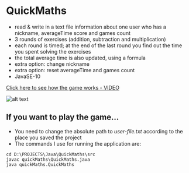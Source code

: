 # QuickMaths

- read & write in a text file information about one user who has a nickname, averageTime score and games count
- 3 rounds of exercises (addition, subtraction and multiplication)
- each round is timed; at the end of the last round you find out the time you spent solving the exercises
- the total average time is also updated, using a formula
- extra option: change nickname
- extra option: reset averageTime and games count
- JavaSE-10

[Click here to see how the game works - VIDEO](https://youtu.be/92l0S3JmUYI)

![alt text](https://image.ibb.co/cxfDTe/Capture.jpg)

## If you want to play the game...

- You need to change the absolute path to *user-file.txt* according to the place you saved the project
- The commands I use for running the application are:

```
cd D:\PROJECTS\Java\QuickMaths\src
javac quickMaths\QuickMaths.java
java quickMaths.QuickMaths
```
